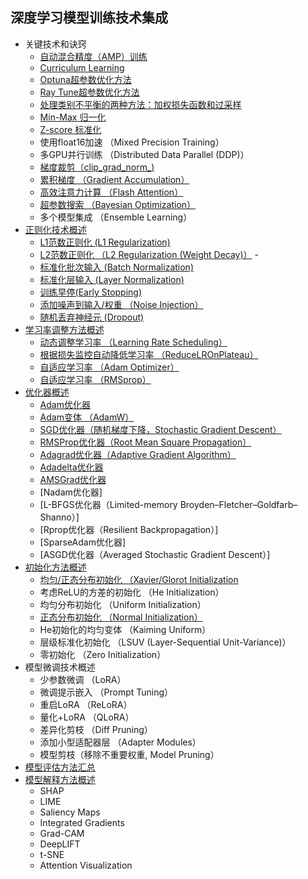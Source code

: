 ## 深度学习模型训练技术集成
- 关键技术和诀窍
  - [自动混合精度（AMP）训练](https://github.com/pengsihua2023/Deep-Learning-Lecture-Notes/blob/main/08.%20%E6%A8%A1%E5%9E%8B%E8%AE%AD%E7%BB%83%E6%8A%80%E6%9C%AF%E9%9B%86%E6%88%90/%E5%85%B3%E9%94%AE%E6%8A%80%E6%9C%AF%E5%92%8C%E8%AF%80%E7%AA%8D/%E8%87%AA%E5%8A%A8%E6%B7%B7%E5%90%88%E7%B2%BE%E5%BA%A6%EF%BC%88AMP%EF%BC%89%E8%AE%AD%E7%BB%83.md)
  - [Curriculum Learning](https://github.com/pengsihua2023/Deep-Learning-Lecture-Notes/blob/main/08.%20%E6%A8%A1%E5%9E%8B%E8%AE%AD%E7%BB%83%E6%8A%80%E6%9C%AF%E9%9B%86%E6%88%90/%E5%85%B3%E9%94%AE%E6%8A%80%E6%9C%AF%E5%92%8C%E8%AF%80%E7%AA%8D/Curriculum%20Learning.md)
  - [Optuna超参数优化方法](https://github.com/pengsihua2023/Deep-Learning-Lecture-Notes/blob/main/08.%20%E6%A8%A1%E5%9E%8B%E8%AE%AD%E7%BB%83%E6%8A%80%E6%9C%AF%E9%9B%86%E6%88%90/%E5%85%B3%E9%94%AE%E6%8A%80%E6%9C%AF%E5%92%8C%E8%AF%80%E7%AA%8D/Optuna%E8%B6%85%E5%8F%82%E6%95%B0%E4%BC%98%E5%8C%96%E6%96%B9%E6%B3%95.md)
  - [Ray Tune超参数优化方法](https://github.com/pengsihua2023/Deep-Learning-Lecture-Notes/blob/main/08.%20%E6%A8%A1%E5%9E%8B%E8%AE%AD%E7%BB%83%E6%8A%80%E6%9C%AF%E9%9B%86%E6%88%90/%E5%85%B3%E9%94%AE%E6%8A%80%E6%9C%AF%E5%92%8C%E8%AF%80%E7%AA%8D/Ray%20Tune%E8%B6%85%E5%8F%82%E6%95%B0%E4%BC%98%E5%8C%96%E6%96%B9%E6%B3%95.md)
  - [处理类别不平衡的两种方法：加权损失函数和过采样](https://github.com/pengsihua2023/Deep-Learning-Lecture-Notes/blob/main/08.%20%E6%A8%A1%E5%9E%8B%E8%AE%AD%E7%BB%83%E6%8A%80%E6%9C%AF%E9%9B%86%E6%88%90/%E5%85%B3%E9%94%AE%E6%8A%80%E6%9C%AF%E5%92%8C%E8%AF%80%E7%AA%8D/%E5%A4%84%E7%90%86%E7%B1%BB%E5%88%AB%E4%B8%8D%E5%B9%B3%E8%A1%A1%E7%9A%84%E4%B8%A4%E7%A7%8D%E6%96%B9%E6%B3%95%EF%BC%9A%E5%8A%A0%E6%9D%83%E6%8D%9F%E5%A4%B1%E5%87%BD%E6%95%B0%E5%92%8C%E8%BF%87%E9%87%87%E6%A0%B7.md)
  - [Min-Max 归一化](https://github.com/pengsihua2023/Deep-Learning-Lecture-Notes/blob/main/08.%20%E6%A8%A1%E5%9E%8B%E8%AE%AD%E7%BB%83%E6%8A%80%E6%9C%AF%E9%9B%86%E6%88%90/%E5%85%B3%E9%94%AE%E6%8A%80%E6%9C%AF%E5%92%8C%E8%AF%80%E7%AA%8D/Min-Max%20%E5%BD%92%E4%B8%80%E5%8C%96.md)
  - [Z-score 标准化](https://github.com/pengsihua2023/Deep-Learning-Lecture-Notes/blob/main/08.%20%E6%A8%A1%E5%9E%8B%E8%AE%AD%E7%BB%83%E6%8A%80%E6%9C%AF%E9%9B%86%E6%88%90/%E5%85%B3%E9%94%AE%E6%8A%80%E6%9C%AF%E5%92%8C%E8%AF%80%E7%AA%8D/Z-score%20%E6%A0%87%E5%87%86%E5%8C%96.md)
  - 使用float16加速 （Mixed Precision Training）
  - 多GPU并行训练 （Distributed Data Parallel (DDP)）
  - [梯度裁剪（clip_grad_norm_)](https://github.com/pengsihua2023/Deep-Learning-Lecture-Notes/blob/main/08.%20%E6%A8%A1%E5%9E%8B%E8%AE%AD%E7%BB%83%E6%8A%80%E6%9C%AF%E9%9B%86%E6%88%90/%E5%85%B3%E9%94%AE%E6%8A%80%E6%9C%AF%E5%92%8C%E8%AF%80%E7%AA%8D/%E6%A2%AF%E5%BA%A6%E8%A3%81%E5%89%AA.md)
  - [累积梯度 （Gradient Accumulation）](https://github.com/pengsihua2023/Deep-Learning-Lecture-Notes/blob/main/08.%20%E6%A8%A1%E5%9E%8B%E8%AE%AD%E7%BB%83%E6%8A%80%E6%9C%AF%E9%9B%86%E6%88%90/%E5%85%B3%E9%94%AE%E6%8A%80%E6%9C%AF%E5%92%8C%E8%AF%80%E7%AA%8D/%E7%B4%AF%E7%A7%AF%E6%A2%AF%E5%BA%A6%20%EF%BC%88Gradient%20Accumulation%EF%BC%89.md)
  - [高效注意力计算 （Flash Attention）](https://github.com/pengsihua2023/Deep-Learning-Lecture-Notes/blob/main/08.%20%E6%A8%A1%E5%9E%8B%E8%AE%AD%E7%BB%83%E6%8A%80%E6%9C%AF%E9%9B%86%E6%88%90/%E5%85%B3%E9%94%AE%E6%8A%80%E6%9C%AF%E5%92%8C%E8%AF%80%E7%AA%8D/%E9%AB%98%E6%95%88%E6%B3%A8%E6%84%8F%E5%8A%9B%E8%AE%A1%E7%AE%97%20%EF%BC%88Flash%20Attention%EF%BC%89.md)
  - [超参数搜索 （Bayesian Optimization）](https://github.com/pengsihua2023/Deep-Learning-Lecture-Notes/blob/main/08.%20%E6%A8%A1%E5%9E%8B%E8%AE%AD%E7%BB%83%E6%8A%80%E6%9C%AF%E9%9B%86%E6%88%90/%E5%85%B3%E9%94%AE%E6%8A%80%E6%9C%AF%E5%92%8C%E8%AF%80%E7%AA%8D/%E8%B6%85%E5%8F%82%E6%95%B0%E6%90%9C%E7%B4%A2%20%EF%BC%88Bayesian%20Optimization%EF%BC%89.md)
  - 多个模型集成 （Ensemble Learning） 
- [正则化技术概述](https://github.com/pengsihua2023/Deep-Learning-Lecture-Notes/blob/main/08.%20%E6%A8%A1%E5%9E%8B%E8%AE%AD%E7%BB%83%E6%8A%80%E6%9C%AF%E9%9B%86%E6%88%90/%E6%AD%A3%E5%88%99%E5%8C%96%E6%8A%80%E6%9C%AF%E4%B8%93%E9%A2%98/%E6%AD%A3%E5%88%99%E5%8C%96%E6%8A%80%E6%9C%AF%E6%A6%82%E8%BF%B0.md)
  - [L1范数正则化 (L1 Regularization)](https://github.com/pengsihua2023/Deep-Learning-Lecture-Notes/blob/main/08.%20%E6%A8%A1%E5%9E%8B%E8%AE%AD%E7%BB%83%E6%8A%80%E6%9C%AF%E9%9B%86%E6%88%90/%E6%AD%A3%E5%88%99%E5%8C%96%E6%8A%80%E6%9C%AF%E4%B8%93%E9%A2%98/L1%E8%8C%83%E6%95%B0%E6%AD%A3%E5%88%99%E5%8C%96.md)
  - [L2范数正则化 （L2 Regularization (Weight Decay)）](https://github.com/pengsihua2023/Deep-Learning-Lecture-Notes/blob/main/08.%20%E6%A8%A1%E5%9E%8B%E8%AE%AD%E7%BB%83%E6%8A%80%E6%9C%AF%E9%9B%86%E6%88%90/%E6%AD%A3%E5%88%99%E5%8C%96%E6%8A%80%E6%9C%AF%E4%B8%93%E9%A2%98/L2%E8%8C%83%E6%95%B0%E6%AD%A3%E5%88%99%E5%8C%96.md)  - 
  - [标准化批次输入 (Batch Normalization)](https://github.com/pengsihua2023/Deep-Learning-Lecture-Notes/blob/main/08.%20%E6%A8%A1%E5%9E%8B%E8%AE%AD%E7%BB%83%E6%8A%80%E6%9C%AF%E9%9B%86%E6%88%90/%E6%AD%A3%E5%88%99%E5%8C%96%E6%8A%80%E6%9C%AF%E4%B8%93%E9%A2%98/%E6%A0%87%E5%87%86%E5%8C%96%E6%89%B9%E6%AC%A1%E8%BE%93%E5%85%A5%EF%BC%88Batch%20Normalization%EF%BC%89.md)
  -  [标准化层输入 (Layer Normalization)](https://github.com/pengsihua2023/Deep-Learning-Lecture-Notes/blob/main/08.%20%E6%A8%A1%E5%9E%8B%E8%AE%AD%E7%BB%83%E6%8A%80%E6%9C%AF%E9%9B%86%E6%88%90/%E6%AD%A3%E5%88%99%E5%8C%96%E6%8A%80%E6%9C%AF%E4%B8%93%E9%A2%98/%E6%A0%87%E5%87%86%E5%8C%96%E5%B1%82%E8%BE%93%E5%85%A5%20(Layer%20Normalization).md)
  -  [训练早停(Early Stopping)](https://github.com/pengsihua2023/Deep-Learning-Lecture-Notes/blob/main/08.%20%E6%A8%A1%E5%9E%8B%E8%AE%AD%E7%BB%83%E6%8A%80%E6%9C%AF%E9%9B%86%E6%88%90/%E6%AD%A3%E5%88%99%E5%8C%96%E6%8A%80%E6%9C%AF%E4%B8%93%E9%A2%98/%E8%AE%AD%E7%BB%83%E6%97%A9%E5%81%9C.md)
  -  [添加噪声到输入/权重 （Noise Injection）](https://github.com/pengsihua2023/Deep-Learning-Lecture-Notes/blob/main/08.%20%E6%A8%A1%E5%9E%8B%E8%AE%AD%E7%BB%83%E6%8A%80%E6%9C%AF%E9%9B%86%E6%88%90/%E6%AD%A3%E5%88%99%E5%8C%96%E6%8A%80%E6%9C%AF%E4%B8%93%E9%A2%98/%E6%B7%BB%E5%8A%A0%E5%99%AA%E5%A3%B0%E5%88%B0%E8%BE%93%E5%85%A5-%E6%9D%83%E9%87%8D%EF%BC%88Noise%20Injection%EF%BC%89.md)
  -  [随机丢弃神经元 (Dropout)](https://github.com/pengsihua2023/Deep-Learning-Lecture-Notes/blob/main/08.%20%E6%A8%A1%E5%9E%8B%E8%AE%AD%E7%BB%83%E6%8A%80%E6%9C%AF%E9%9B%86%E6%88%90/%E6%AD%A3%E5%88%99%E5%8C%96%E6%8A%80%E6%9C%AF%E4%B8%93%E9%A2%98/%E9%9A%8F%E6%9C%BA%E4%B8%A2%E5%BC%83%E7%A5%9E%E7%BB%8F%E5%85%83.md)
- [学习率调整方法概述](https://github.com/pengsihua2023/Deep-Learning-Lecture-Notes/blob/main/08.%20%E6%A8%A1%E5%9E%8B%E8%AE%AD%E7%BB%83%E6%8A%80%E6%9C%AF%E9%9B%86%E6%88%90/%E5%AD%A6%E4%B9%A0%E7%8E%87%E8%B0%83%E6%95%B4%E6%96%B9%E6%B3%95%E4%B8%93%E9%A2%98/%E5%AD%A6%E4%B9%A0%E7%8E%87%E8%B0%83%E6%95%B4%E6%96%B9%E6%B3%95%E6%A6%82%E8%BF%B0.md)
  - [动态调整学习率 （Learning Rate Scheduling）](https://github.com/pengsihua2023/Deep-Learning-Lecture-Notes/blob/main/08.%20%E6%A8%A1%E5%9E%8B%E8%AE%AD%E7%BB%83%E6%8A%80%E6%9C%AF%E9%9B%86%E6%88%90/%E5%AD%A6%E4%B9%A0%E7%8E%87%E8%B0%83%E6%95%B4%E6%96%B9%E6%B3%95%E4%B8%93%E9%A2%98/%E5%8A%A8%E6%80%81%E8%B0%83%E6%95%B4%E5%AD%A6%E4%B9%A0%E7%8E%87%EF%BC%88Learning%20Rate%20Scheduling%EF%BC%89.md)
  - [根据损失监控自动降低学习率 （ReduceLROnPlateau）](https://github.com/pengsihua2023/Deep-Learning-Lecture-Notes/blob/main/08.%20%E6%A8%A1%E5%9E%8B%E8%AE%AD%E7%BB%83%E6%8A%80%E6%9C%AF%E9%9B%86%E6%88%90/%E5%AD%A6%E4%B9%A0%E7%8E%87%E8%B0%83%E6%95%B4%E6%96%B9%E6%B3%95%E4%B8%93%E9%A2%98/%E6%A0%B9%E6%8D%AE%E6%8D%9F%E5%A4%B1%E7%9B%91%E6%8E%A7%E8%87%AA%E5%8A%A8%E9%99%8D%E4%BD%8E%E5%AD%A6%E4%B9%A0%E7%8E%87%EF%BC%88ReduceLROnPlateau%EF%BC%89.md)
  - [自适应学习率 （Adam Optimizer）](https://github.com/pengsihua2023/Deep-Learning-Lecture-Notes/blob/main/08.%20%E6%A8%A1%E5%9E%8B%E8%AE%AD%E7%BB%83%E6%8A%80%E6%9C%AF%E9%9B%86%E6%88%90/%E5%AD%A6%E4%B9%A0%E7%8E%87%E8%B0%83%E6%95%B4%E6%96%B9%E6%B3%95%E4%B8%93%E9%A2%98/%E8%87%AA%E9%80%82%E5%BA%94%E5%AD%A6%E4%B9%A0%E7%8E%87%20%EF%BC%88Adam%20Optimizer%EF%BC%89.md)
  - [自适应学习率 （RMSprop）](https://github.com/pengsihua2023/Deep-Learning-Lecture-Notes/blob/main/08.%20%E6%A8%A1%E5%9E%8B%E8%AE%AD%E7%BB%83%E6%8A%80%E6%9C%AF%E9%9B%86%E6%88%90/%E5%AD%A6%E4%B9%A0%E7%8E%87%E8%B0%83%E6%95%B4%E6%96%B9%E6%B3%95%E4%B8%93%E9%A2%98/%E8%87%AA%E9%80%82%E5%BA%94%E5%AD%A6%E4%B9%A0%E7%8E%87%20%EF%BC%88RMSprop%EF%BC%89.md)
- [优化器概述](https://github.com/pengsihua2023/Deep-Learning-Lecture-Notes/blob/main/08.%20%E6%A8%A1%E5%9E%8B%E8%AE%AD%E7%BB%83%E6%8A%80%E6%9C%AF%E9%9B%86%E6%88%90/%E4%BC%98%E5%8C%96%E5%99%A8%E4%B8%93%E9%A2%98/%E4%BC%98%E5%8C%96%E5%99%A8%E6%A6%82%E8%BF%B0.md)
  - [Adam优化器](https://github.com/pengsihua2023/Deep-Learning-Lecture-Notes/blob/main/08.%20%E6%A8%A1%E5%9E%8B%E8%AE%AD%E7%BB%83%E6%8A%80%E6%9C%AF%E9%9B%86%E6%88%90/%E4%BC%98%E5%8C%96%E5%99%A8%E4%B8%93%E9%A2%98/Adam%20Optimizer.md)
  - [Adam变体 （AdamW）](https://github.com/pengsihua2023/Deep-Learning-Lecture-Notes/blob/main/08.%20%E6%A8%A1%E5%9E%8B%E8%AE%AD%E7%BB%83%E6%8A%80%E6%9C%AF%E9%9B%86%E6%88%90/%E4%BC%98%E5%8C%96%E5%99%A8%E4%B8%93%E9%A2%98/Adam%E5%8F%98%E4%BD%93%20%EF%BC%88AdamW%EF%BC%89.md)
  - [SGD优化器（随机梯度下降，Stochastic Gradient Descent）](https://github.com/pengsihua2023/Deep-Learning-Lecture-Notes/blob/main/08.%20%E6%A8%A1%E5%9E%8B%E8%AE%AD%E7%BB%83%E6%8A%80%E6%9C%AF%E9%9B%86%E6%88%90/%E4%BC%98%E5%8C%96%E5%99%A8%E4%B8%93%E9%A2%98/SGD%E4%BC%98%E5%8C%96%E5%99%A8%EF%BC%88%E9%9A%8F%E6%9C%BA%E6%A2%AF%E5%BA%A6%E4%B8%8B%E9%99%8D%EF%BC%8CStochastic%20Gradient%20Descent%EF%BC%89.md)
  - [RMSProp优化器（Root Mean Square Propagation）]()
  - [Adagrad优化器（Adaptive Gradient Algorithm）](https://github.com/pengsihua2023/Deep-Learning-Lecture-Notes/blob/main/08.%20%E6%A8%A1%E5%9E%8B%E8%AE%AD%E7%BB%83%E6%8A%80%E6%9C%AF%E9%9B%86%E6%88%90/%E4%BC%98%E5%8C%96%E5%99%A8%E4%B8%93%E9%A2%98/Adagrad%E4%BC%98%E5%8C%96%E5%99%A8%EF%BC%88Adaptive%20Gradient%20Algorithm%EF%BC%89.md)
  - [Adadelta优化器](https://github.com/pengsihua2023/Deep-Learning-Lecture-Notes/blob/main/08.%20%E6%A8%A1%E5%9E%8B%E8%AE%AD%E7%BB%83%E6%8A%80%E6%9C%AF%E9%9B%86%E6%88%90/%E4%BC%98%E5%8C%96%E5%99%A8%E4%B8%93%E9%A2%98/Adadelta%E4%BC%98%E5%8C%96%E5%99%A8.md)  
  - [AMSGrad优化器](https://github.com/pengsihua2023/Deep-Learning-Lecture-Notes/blob/main/08.%20%E6%A8%A1%E5%9E%8B%E8%AE%AD%E7%BB%83%E6%8A%80%E6%9C%AF%E9%9B%86%E6%88%90/%E4%BC%98%E5%8C%96%E5%99%A8%E4%B8%93%E9%A2%98/AMSGrad%E4%BC%98%E5%8C%96%E5%99%A8.md)
  - [Nadam优化器]
  - [L-BFGS优化器（Limited-memory Broyden–Fletcher–Goldfarb–Shanno）]
  - [Rprop优化器（Resilient Backpropagation）]
  - [SparseAdam优化器]
  - [ASGD优化器（Averaged Stochastic Gradient Descent）]
- [初始化方法概述](https://github.com/pengsihua2023/Deep-Learning-Lecture-Notes/blob/main/08.%20%E6%A8%A1%E5%9E%8B%E8%AE%AD%E7%BB%83%E6%8A%80%E6%9C%AF%E9%9B%86%E6%88%90/%E5%88%9D%E5%A7%8B%E5%8C%96%E6%96%B9%E6%B3%95%E4%B8%93%E9%A2%98/%E5%88%9D%E5%A7%8B%E5%8C%96%E6%96%B9%E6%B3%95%E6%A6%82%E8%BF%B0.md)
  - [均匀/正态分布初始化 （Xavier/Glorot Initialization](https://github.com/pengsihua2023/Deep-Learning-Lecture-Notes/blob/main/08.%20%E6%A8%A1%E5%9E%8B%E8%AE%AD%E7%BB%83%E6%8A%80%E6%9C%AF%E9%9B%86%E6%88%90/%E5%88%9D%E5%A7%8B%E5%8C%96%E6%96%B9%E6%B3%95%E4%B8%93%E9%A2%98/%E5%9D%87%E5%8C%80-%E6%AD%A3%E6%80%81%E5%88%86%E5%B8%83%E5%88%9D%E5%A7%8B%E5%8C%96%20%EF%BC%88Xavier-Glorot%20Initialization%EF%BC%89.md)
  - 考虑ReLU的方差的初始化 （He Initialization）
  - 均匀分布初始化 （Uniform Initialization）
  - [正态分布初始化 （Normal Initialization）](https://github.com/pengsihua2023/Deep-Learning-Lecture-Notes/blob/main/08.%20%E6%A8%A1%E5%9E%8B%E8%AE%AD%E7%BB%83%E6%8A%80%E6%9C%AF%E9%9B%86%E6%88%90/%E5%88%9D%E5%A7%8B%E5%8C%96%E6%96%B9%E6%B3%95%E4%B8%93%E9%A2%98/%E6%AD%A3%E6%80%81%E5%88%86%E5%B8%83%E5%88%9D%E5%A7%8B%E5%8C%96%20%EF%BC%88Normal%20Initialization%EF%BC%89.md)
  - He初始化的均匀变体 （Kaiming Uniform）
  - 层级标准化初始化 （LSUV (Layer-Sequential Unit-Variance)）
  - 零初始化 （Zero Initialization）
- 模型微调技术概述
  - 少参数微调 （LoRA）
  - 微调提示嵌入 （Prompt Tuning）
  - 重启LoRA （ReLoRA）
  - 量化+LoRA （QLoRA）
  - 差异化剪枝 （Diff Pruning）
  - 添加小型适配器层 （Adapter Modules）
  - 模型剪枝（移除不重要权重, Model Pruning）
- [模型评估方法汇总](https://github.com/pengsihua2023/Deep-Learning-Lecture-Notes/blob/main/08.%20%E6%A8%A1%E5%9E%8B%E8%AE%AD%E7%BB%83%E6%8A%80%E6%9C%AF%E9%9B%86%E6%88%90/%E6%A8%A1%E5%9E%8B%E8%AF%84%E4%BC%B0%E6%96%B9%E6%B3%95%E4%B8%93%E9%A2%98/%E6%A8%A1%E5%9E%8B%E8%AF%84%E4%BC%B0%E6%96%B9%E6%B3%95%E6%B1%87%E6%80%BB.md)
- [模型解释方法概述](https://github.com/pengsihua2023/Deep-Learning-Lecture-Notes/blob/main/08.%20%E6%A8%A1%E5%9E%8B%E8%AE%AD%E7%BB%83%E6%8A%80%E6%9C%AF%E9%9B%86%E6%88%90/%E6%A8%A1%E5%9E%8B%E8%A7%A3%E9%87%8A%E6%96%B9%E6%B3%95%E4%B8%93%E9%A2%98/%E6%A8%A1%E5%9E%8B%E8%A7%A3%E9%87%8A%E6%96%B9%E6%B3%95%E6%A6%82%E8%BF%B0.md)
  - SHAP
  - LIME
  - Saliency Maps
  - Integrated Gradients
  - Grad-CAM
  - DeepLIFT
  - t-SNE 
  - Attention Visualization

